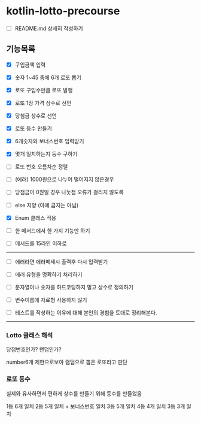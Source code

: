 # kotlin-lotto-precourse

- [ ] README.md 상세히 작성하기

## 기능목록

- [x] 구입금액 입력

- [x] 숫자 1~45 중에 6개 로또 뽑기
- [x] 로또 구입수만큼 로또 발행
- [x] 로또 1장 가격 상수로 선언

- [x] 당첨금 상수로 선언
- [x] 로또 등수 만들기

- [x] 6개숫자와 보너스번호 입력받기
- [x] 몇개 일치하는지 등수 구하기
- [ ] 로또 번호 오름차순 정렬
  
- [ ] (에러) 1000원으로 나누어 떨어지지 않은경우
- [ ] 당첨금이 0원일 경우 나눗점 오류가 걸리지 않도록
  
- [ ] else 지양 (아예 금지는 아님)
- [x] Enum 클래스 적용
- [ ] 한 메서드에서 한 가지 기능만 하기
- [ ] 메서드를 15라인 이하로
---
  
- [ ] 에러라면 에러메세시 출력후 다시 입력받기
- [ ] 에러 유형을 명확하기 처리하기

- [ ] 문자열이나 숫자를 하드코딩하지 말고 상수로 정의하기
- [ ] 변수이름에 자료형 사용하지 않기

- [ ] 테스트를 작성하는 이유에 대해 본인의 경험을 토대로 정리해본다.

---
### Lotto 클래스 해석
당첨번호인가? 랜덤인가?

number6개 제한으로보아 램덤으로 뽑은 로또라고 판단

### 로또 등수
실제와 유사하면서
편하게 상수를 만들기 위해
등수를 만들었음

1등 6개 일치
2등 5개 일치 + 보너스번호 일치
3등 5개 일치
4등 4개 일치
3등 3개 일치

